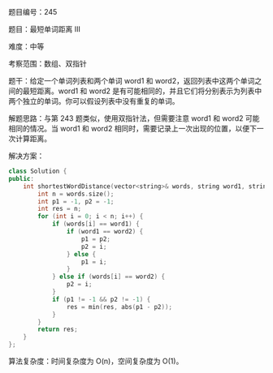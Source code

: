 题目编号：245

题目：最短单词距离 III

难度：中等

考察范围：数组、双指针

题干：给定一个单词列表和两个单词 word1 和 word2，返回列表中这两个单词之间的最短距离。word1 和 word2 是有可能相同的，并且它们将分别表示为列表中两个独立的单词。你可以假设列表中没有重复的单词。

解题思路：与第 243 题类似，使用双指针法，但需要注意 word1 和 word2 可能相同的情况。当 word1 和 word2 相同时，需要记录上一次出现的位置，以便下一次计算距离。

解决方案：

```cpp
class Solution {
public:
    int shortestWordDistance(vector<string>& words, string word1, string word2) {
        int n = words.size();
        int p1 = -1, p2 = -1;
        int res = n;
        for (int i = 0; i < n; i++) {
            if (words[i] == word1) {
                if (word1 == word2) {
                    p1 = p2;
                    p2 = i;
                } else {
                    p1 = i;
                }
            } else if (words[i] == word2) {
                p2 = i;
            }
            if (p1 != -1 && p2 != -1) {
                res = min(res, abs(p1 - p2));
            }
        }
        return res;
    }
};
```

算法复杂度：时间复杂度为 O(n)，空间复杂度为 O(1)。